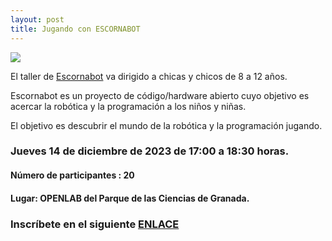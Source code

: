 ```yaml
---
layout: post
title: Jugando con ESCORNABOT
---
```


![](http://clubroboticagranada.github.io/images/escornabot_diy.jpg )



El taller de [Escornabot](https://escornabot.com/es/que) va dirigido a chicas y chicos de 8 a 12 años.


Escornabot es un proyecto de código/hardware abierto cuyo objetivo es acercar la robótica y la programación a los niños y niñas.

El objetivo es descubrir el mundo de la robótica y la programación jugando.


### Jueves 14 de diciembre de 2023 de 17:00 a 18:30 horas.



#### Número de participantes : 20

#### Lugar: OPENLAB del Parque de las Ciencias de Granada.





### Inscríbete en el siguiente [ENLACE](https://forms.gle/5y2dDxT64TFXFZov5)
